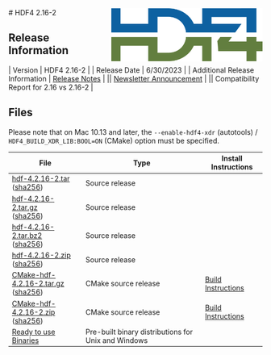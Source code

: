 <img alt="HDF4 Logo" align=right width=300 src="/assets/img/hdf4.png">
# HDF4 2.16-2

## Release Information

| Version | HDF4 2.16-2 |
| Release Date | 6/30/2023 |
| Additional Release Information | [Release Notes](https://raw.githubusercontent.com/HDFGroup/hdf4/hdf_4_2_16-2/release_notes/RELEASE.txt) | 
|| [Newsletter Announcement](https://www.hdfgroup.org/2023/03/release-of-hdf-4-2-16-newsletter-191/) | 
|| Compatibility Report for 2.16 vs 2.16-2 | 

## Files 

Please note that on Mac 10.13 and later, the `--enable-hdf4-xdr` (autotools) / `HDF4_BUILD_XDR_LIB:BOOL=ON` (CMake) option must be specified.
  
| File | Type | Install Instructions |
| ---- | ---- | ---- | 
| [hdf-4.2.16-2.tar](https://hdf-wordpress-1.s3.amazonaws.com/wp-content/uploads/manual/HDF4/HDF4.2.16-2/src/hdf-4.2.16-2.tar) <br>([sha256](https://hdf-wordpress-1.s3.amazonaws.com/wp-content/uploads/manual/HDF4/HDF4.2.16-2/src/hdf-4.2.16-2.sha256)) | Source release ||
| [hdf-4.2.16-2.tar.gz](https://hdf-wordpress-1.s3.amazonaws.com/wp-content/uploads/manual/HDF4/HDF4.2.16-2/src/CMake-hdf-4.2.16-2.tar.gz)	<br>([sha256](https://hdf-wordpress-1.s3.amazonaws.com/wp-content/uploads/manual/HDF4/HDF4.2.16-2/src/hdf-4.2.16-2.sha256)) | Source release	 || 
| [hdf-4.2.16-2.tar.bz2](https://hdf-wordpress-1.s3.amazonaws.com/wp-content/uploads/manual/HDF4/HDF4.2.16-2/src/hdf-4.2.16-2.tar.bz2) <br>([sha256](https://hdf-wordpress-1.s3.amazonaws.com/wp-content/uploads/manual/HDF4/HDF4.2.16-2/src/hdf-4.2.16-2.sha256)) | Source release	|| 
| [hdf-4.2.16-2.zip](https://hdf-wordpress-1.s3.amazonaws.com/wp-content/uploads/manual/HDF4/HDF4.2.16-2/src/hdf-4.2.16-2.zip) <br>([sha256](https://hdf-wordpress-1.s3.amazonaws.com/wp-content/uploads/manual/HDF4/HDF4.2.16-2/src/hdf-4.2.16-2.sha256)) | Source release	|| 
| [CMake-hdf-4.2.16-2.tar.gz](https://hdf-wordpress-1.s3.amazonaws.com/wp-content/uploads/manual/HDF4/HDF4.2.16-2/src/CMake-hdf-4.2.16-2.tar.gz)	<br>([sha256](https://hdf-wordpress-1.s3.amazonaws.com/wp-content/uploads/manual/HDF4/HDF4.2.16-2/src/hdf-4.2.16-2.sha256)) | CMake source release | [Build Instructions](https://raw.githubusercontent.com/HDFGroup/hdf4/master/release_notes/USING_HDF4_CMake.txt) | 
| [CMake-hdf-4.2.16-2.zip](https://hdf-wordpress-1.s3.amazonaws.com/wp-content/uploads/manual/HDF4/HDF4.2.16-2/src/CMake-hdf-4.2.16-2.zip) <br>([sha256](https://hdf-wordpress-1.s3.amazonaws.com/wp-content/uploads/manual/HDF4/HDF4.2.16-2/src/hdf-4.2.16-2.sha256)) | CMake source release | [Build Instructions](https://raw.githubusercontent.com/HDFGroup/hdf4/master/release_notes/USING_HDF4_CMake.txt) | 
| [Ready to use Binaries](https://support.hdfgroup.org/ftp/HDF/releases/HDF4.2.16-2/bin/)	| Pre-built binary distributions for Unix and Windows |
